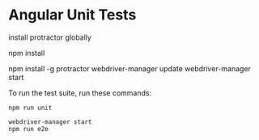 Angular Unit Tests
==================

install protractor globally

npm install

npm install -g protractor
webdriver-manager update
webdriver-manager start

To run the test suite, run these commands:

    npm run unit

    webdriver-manager start
    npm run e2e
